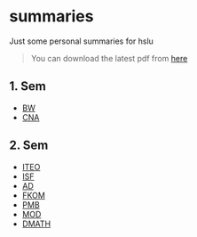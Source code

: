 # summaries
Just some personal summaries for hslu

> You can download the latest pdf from [here](https://github.com/chefe/summaries/releases)

## 1. Sem
* [BW](bw)
* [CNA](cna)

## 2. Sem
* [ITEO](iteo)
* [ISF](isf)
* [AD](ad)
* [FKOM](fkom)
* [PMB](pmb)
* [MOD](pmb)
* [DMATH](https://github.com/hslu-students/dmath)

